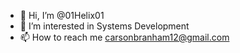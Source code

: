 - 👋 Hi, I’m @01Helix01
- 👀 I’m interested in Systems Development
- 📫 How to reach me carsonbranham12@gmail.com

<!---
01Helix01/01Helix01 is a ✨ special ✨ repository because its `README.md` (this file) appears on your GitHub profile.
You can click the Preview link to take a look at your changes.
--->
